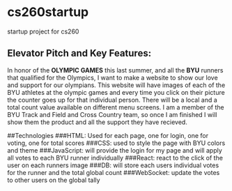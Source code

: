 # cs260startup
startup project for cs260

## Elevator Pitch and Key Features:
In honor of the **OLYMPIC GAMES** this last summer, and all the **BYU** runners that qualified for the Olympics, I want to make a website to show our love and support for our olympians. This website will have images of each of the BYU athletes at the olympic games and every time you click on their picture the counter goes up for that individual person. There will be a local and a total count value available on different menu screens. I am a member of the BYU Track and Field and Cross Country team, so once I am finished I will show them the product and all the support they have recieved.

##Technologies
###HTML: Used for each page, one for login, one for voting, one for total scores
###CSS: used to style the page with BYU colors and theme
###JavaScript: will provide the login for my page and will apply all votes to each BYU runner individually
###React: react to the click of the user on each runners image
###DB: will store each users individual votes for the runner and the total global count
###WebSocket: update the votes to other users on the global tally


